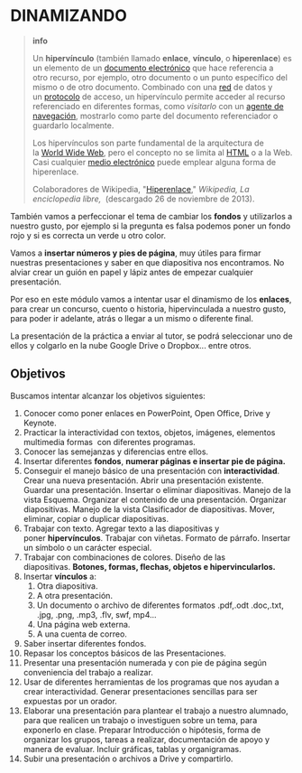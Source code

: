 # DINAMIZANDO

>**info**
>
>Un **hipervínculo** (también llamado **enlace**, **vínculo**, o **hiperenlace**) es un elemento de un [documento electrónico](http://es.wikipedia.org/wiki/Documento_electr%C3%B3nico "Documento electrónico") que hace referencia a otro recurso, por ejemplo, otro documento o un punto específico del mismo o de otro documento. Combinado con una [red](http://es.wikipedia.org/wiki/Red "Red") de datos y un [protocolo](http://es.wikipedia.org/wiki/Protocolo "Protocolo") de acceso, un hipervínculo permite acceder al recurso referenciado en diferentes formas, como _visitarlo_ con un [agente de navegación](http://es.wikipedia.org/wiki/Navegador_web "Navegador web"), mostrarlo como parte del documento referenciador o guardarlo localmente.
>
>Los hipervínculos son parte fundamental de la arquitectura de la [World Wide Web](http://es.wikipedia.org/wiki/World_Wide_Web "World Wide Web"), pero el concepto no se limita al [HTML](http://es.wikipedia.org/wiki/HTML "HTML") o a la Web. Casi cualquier [medio electrónico](http://es.wikipedia.org/w/index.php?title=Medio_electr%C3%B3nico&action=edit&redlink=1 "Medio electrónico (aún no redactado)") puede emplear alguna forma de hiperenlace.
>
>Colaboradores de Wikipedia, "[Hiperenlace](http://es.wikipedia.org/w/index.php?title=Hiperenlace&oldid=70802627)," _Wikipedia, La enciclopedia libre,_  (descargado 26 de noviembre de 2013).

También vamos a perfeccionar el tema de cambiar los **fondos** y utilizarlos a nuestro gusto, por ejemplo si la pregunta es falsa podemos poner un fondo rojo y si es correcta un verde u otro color.

Vamos a **insertar números y pies de página**, muy útiles para firmar nuestras presentaciones y saber en que diapositiva nos encontramos. No alviar crear un guión en papel y lápiz antes de empezar cualquier presentación.

Por eso en este módulo vamos a intentar usar el dinamismo de los **enlaces**, para crear un concurso, cuento o historia, hipervinculada a nuestro gusto, para poder ir adelante, atrás o llegar a un mismo o diferente final.

La presentación de la práctica a enviar al tutor, se podrá seleccionar uno de ellos y colgarlo en la nube Google Drive o Dropbox... entre otros.

## Objetivos

Buscamos intentar alcanzar los objetivos siguientes:

1.  Conocer como poner enlaces en PowerPoint, Open Office, Drive y Keynote. 
2.  Practicar la interactividad con textos, objetos, imágenes, elementos multimedia formas  con diferentes programas.
3.  Conocer las semejanzas y diferencias entre ellos.
4.  Insertar diferentes **fondos**, **numerar páginas e insertar pie de página.**
5.  Conseguir el manejo básico de una presentación con **interactividad**. Crear una nueva presentación. Abrir una presentación existente. Guardar una presentación. Insertar o eliminar diapositivas. Manejo de la vista Esquema. Organizar el contenido de una presentación. Organizar diapositivas. Manejo de la vista Clasificador de diapositivas. Mover, eliminar, copiar o duplicar diapositivas.
6.  Trabajar con texto. Agregar texto a las diapositivas y poner **hipervínculos**. Trabajar con viñetas. Formato de párrafo. Insertar un símbolo o un carácter especial.
7.  Trabajar con combinaciones de colores. Diseño de las diapositivas. **Botones, formas, flechas, objetos e hipervincularlos.**
8.  Insertar **vínculos** a:
    1.  Otra diapositiva.
    2.  A otra presentación.
    3.  Un documento o archivo de diferentes formatos .pdf,.odt .doc,.txt, .jpg, .png, .mp3, .flv, swf, mp4...
    4.  Una página web externa.
    5.  A una cuenta de correo.
9.  Saber insertar diferentes fondos.
10.  Repasar los conceptos básicos de las Presentaciones.
11.  Presentar una presentación numerada y con pie de página según conveniencia del trabajo a realizar.
12.  Usar de diferentes herramientas de los programas que nos ayudan a crear interactividad. Generar presentaciones sencillas para ser expuestas por un orador.
13.  Elaborar una presentación para plantear el trabajo a nuestro alumnado, para que realicen un trabajo o investiguen sobre un tema, para exponerlo en clase. Preparar Introducción o hipótesis, forma de organizar los grupos, tareas a realizar, documentación de apoyo y manera de evaluar. Incluir gráficas, tablas y organigramas.
14.  Subir una presentación o archivos a Drive y compartirlo.


